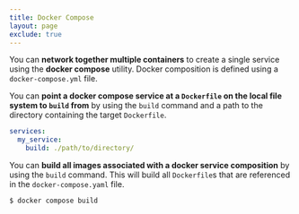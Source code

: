 ```yaml
---
title: Docker Compose
layout: page
exclude: true
---
```


You can **network together multiple containers** to create a single service using the **docker compose** utility. Docker composition is defined using a `docker-compose.yml` file.

You can **point a docker compose service at a `Dockerfile` on the local file system to `build` from** by using the `build` command and a path to the directory containing the target `Dockerfile`.
```yaml
services:
  my_service:
    build: ./path/to/directory/
```

You can **build all images associated with a docker service composition** by using the `build` command. This will build all `Dockerfile`s that are referenced in the `docker-compose.yaml` file.
```bash
$ docker compose build
```
<!--stackedit_data:
eyJoaXN0b3J5IjpbNTkxMDM2OTEzLDE3NjQ3NjU1MTldfQ==
-->